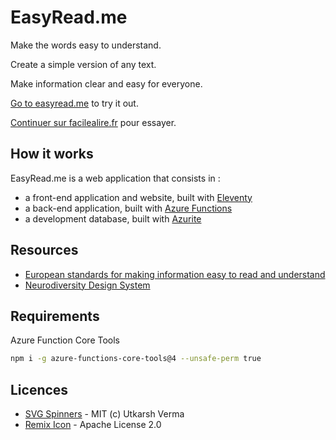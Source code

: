 # EasyRead.me

Make the words easy to understand.

Create a simple version of any text.

Make information clear and easy for everyone.

[Go to easyread.me](https://easyread.me/) to try it out.

[Continuer sur facilealire.fr](https://facilealire.fr/) pour essayer.

## How it works

EasyRead.me is a web application that consists in :

- a front-end application and website, built with <a href="https://11ty.dev">Eleventy</a>
- a back-end application, built with <a href="https://azure.microsoft.com/en-us/services/functions/">Azure Functions</a>
- a development database, built with <a href="https://github.com/Azure/Azurite">Azurite</a>

## Resources

- [European standards for making information easy to read and understand](https://www.inclusion-europe.eu/easy-to-read-standards-guidelines/)
- [Neurodiversity Design System](https://neurodiversity.design/)

## Requirements

Azure Function Core Tools

```bash
npm i -g azure-functions-core-tools@4 --unsafe-perm true
```

## Licences

- [SVG Spinners](https://github.com/n3r4zzurr0/svg-spinners) - MIT (c) Utkarsh Verma
- [Remix Icon](https://www.remixicon.com/) - Apache License 2.0
